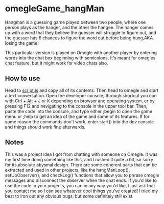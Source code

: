 # omegleGame_hangMan
Hangman is a guessing game played between two people, where one person plays as the hanger, and the other the hangee. The hanger comes up with a word that they believe the guesser will struggle to figure out, and the guesser has 6 chances to figure the word out before being hung,AKA. losing the game.

This particular version is played on Omegle with another player by entering words into the chat box beginning with semicolons. It's meant for omegles chat feature, but it might work for video chats also.

## How to use
Head to [script.js](./script.js) and copy all of its contents. Then head to omegle and start a text conversation. Open the developer console, through shortcut you can with Ctrl + Alt + J or K depending on browser and operating system, or by pressing F12 and nevigating to the console in the upper tool bar. Then, paste the code into the console, and type either ;begin to open the game menu or ;help to get an idea of the game and some of its features. If for some reason the commands don't work, enter start() into the dev console and things should work fine afterwards.

## Notes
This was a project idea I got from chatting with someone on Omegle. It was my first time doing something like this, and I rushed it quite a bit, so sorry for its absolute abysmal design. There are some coherent parts that can be extracted and used in other projects, like the hangManLoop(), setUpObserver(), and checkLog() functions that allow you to phrase omegle messages and disconnect the observer when the chat ends. If you'd like to use the code in your projects, you can in any way you'd like, I just ask that you contact me so I can see whatever cool things you've created! I tried my best to iron out any obvious bugs, but some definitely still exist.